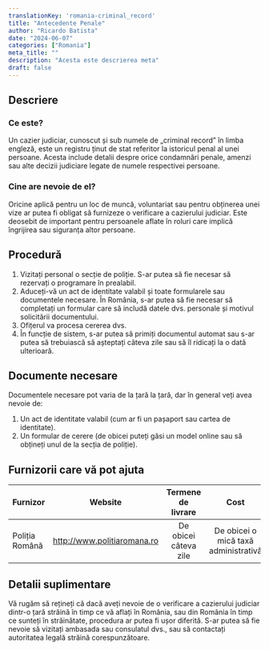 ```yaml
---
translationKey: 'romania-criminal_record'
title: "Antecedente Penale"
author: "Ricardo Batista"
date: "2024-06-07"
categories: ["Romania"]
meta_title: ""
description: "Acesta este descrierea meta"
draft: false
---
```


## Descriere
### Ce este?
Un cazier judiciar, cunoscut și sub numele de „criminal record” în limba engleză, este un registru ținut de stat referitor la istoricul penal al unei persoane. Acesta include detalii despre orice condamnări penale, amenzi sau alte decizii judiciare legate de numele respectivei persoane.

### Cine are nevoie de el?
Oricine aplică pentru un loc de muncă, voluntariat sau pentru obținerea unei vize ar putea fi obligat să furnizeze o verificare a cazierului judiciar. Este deosebit de important pentru persoanele aflate în roluri care implică îngrijirea sau siguranța altor persoane.

## Procedură
1. Vizitați personal o secție de poliție. S-ar putea să fie necesar să rezervați o programare în prealabil.
2. Aduceți-vă un act de identitate valabil și toate formularele sau documentele necesare. În România, s-ar putea să fie necesar să completați un formular care să includă datele dvs. personale și motivul solicitării documentului.
3. Ofițerul va procesa cererea dvs.
4. În funcție de sistem, s-ar putea să primiți documentul automat sau s-ar putea să trebuiască să așteptați câteva zile sau să îl ridicați la o dată ulterioară.

## Documente necesare
Documentele necesare pot varia de la țară la țară, dar în general veți avea nevoie de:

1. Un act de identitate valabil (cum ar fi un pașaport sau cartea de identitate).
2. Un formular de cerere (de obicei puteți găsi un model online sau să obțineți unul de la secția de poliție).

## Furnizorii care vă pot ajuta

| Furnizor        |     Website                 |     Termene de livrare     |       Cost                             |
| --------------- | --------------------------- |  :---------------------: | :-----------------------------: |
| Poliția Română |  http://www.politiaromana.ro |  De obicei câteva zile |  De obicei o mică taxă administrativă  |

## Detalii suplimentare
Vă rugăm să rețineți că dacă aveți nevoie de o verificare a cazierului judiciar dintr-o țară străină în timp ce vă aflați în România, sau din România în timp ce sunteți în străinătate, procedura ar putea fi ușor diferită. S-ar putea să fie nevoie să vizitați ambasada sau consulatul dvs., sau să contactați autoritatea legală străină corespunzătoare.